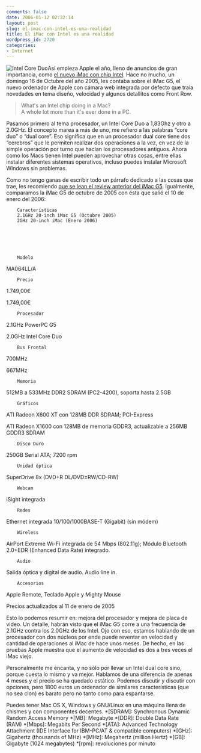 ```yaml
---
comments: false
date: 2006-01-12 02:32:14
layout: post
slug: el-imac-con-intel-es-una-realidad
title: El iMac con Intel es una realidad
wordpress_id: 2720
categories:
- Internet
---
```


![Intel Core Duo](/images/indexintelchip20060109.jpg)Así empieza Apple el año, lleno de anuncios de gran importancia, como [el nuevo iMac con chip Intel](http://www.apple.com/es/imac/). Hace no mucho, un domingo 16 de Octubre del año 2005, les contaba sobre el iMac G5, el nuevo ordenador de Apple con cámara web integrada por defecto que traía novedades en tema diseño, velocidad y algunos detallitos como Front Row.





> What's an Intel chip doing in a Mac?  
A whole lot more than it's ever done in a PC.





Pasamos primero al tema procesador, un Intel Core Duo a 1,83Ghz y otro a 2.0GHz. El concepto marea a más de uno, me refiero a las palabras “core duo” o “dual core”. Eso significa que en un procesador dual core tiene dos “cerebros” que le permiten realizar dos operaciones a la vez, en vez de la simple operación por turno que hacían los procesadores antiguos. Ahora como los Macs tienen Intel pueden aprovechar otras cosas, entre ellas instalar diferentes sistemas operativos, incluso puedes instalar Microsoft Windows sin problemas.





Como no tengo ganas de escribir todo un párrafo dedicado a las cosas que trae, les recomiendo [que se lean el review anterior del iMac G5](http://www.minid.net/2005/10/16/el-nuevo-imac-con-camara-web/). Igualmente, comparamos la iMac G5 de octubre de 2005 con ésta que salió el 10 de enero del 2006:



<!-- more -->





	


		Características
		2.1GHz 20-inch iMac G5 (Octubre 2005)
		2GHz 20-inch iMac (Enero 2006)



	


		Modelo
		
MA064LL/A

		

	
	


		Precio
		
1.749,00€

		
1.749,00€

	
	


		Procesador
		
2.1GHz PowerPC G5

		
2.0GHz Intel Core Duo

	
	


		Bus Frontal
		
700MHz

		
667MHz

	
	


		Memoria
		
512MB a 533MHz DDR2 SDRAM (PC2-4200), soporta hasta 2.5GB

	
	


		Gráficos
		
ATI Radeon X600 XT con 128MB DDR SDRAM; PCI-Express

		
ATI Radeon X1600 con 128MB de memoria GDDR3, actualizable a 256MB GDDR3 SDRAM

	
	


		Disco Duro
		
250GB Serial ATA; 7200 rpm

	
	


		Unidad óptica
		
SuperDrive 8x (DVD+R DL/DVD±RW/CD-RW)

	


		Webcam
		
iSight integrada

	
	


		Redes
		
Ethernet integrada 10/100/1000BASE-T (Gigabit) (sin módem)

	
	


		Wireless
		
AirPort Extreme Wi-Fi integrada de 54 Mbps (802.11g); Módulo Bluetooth 2.0+EDR (Enhanced Data Rate) integrado.

	
	


		Audio
		
Salida óptica y digital de audio. Audio line in.

	
	


		Accesorios
		
Apple Remote, Teclado Apple y Mighty Mouse

	


	


		
Precios actualizados al 11 de enero de 2005

	





Esto lo podemos resumir en: mejora del procesador y mejora de placa de video. Un detalle, habrán visto que el iMac G5 corre a una frecuencia de 2.1GHz contra los 2.0GHz de los Intel. Ojo con eso, estamos hablando de un procesador con dos núcleos por ende puede reventar en velocidad y cantidad de operaciones al iMac de hace unos meses. De hecho, en las pruebas Apple muestra que el aumento de velocidad es dos a tres veces el iMac viejo.





Personalmente me encanta, y no sólo por llevar un Intel dual core sino, porque cuesta lo mismo y va mejor. Hablamos de una diferencia de apenas 4 meses y el precio se ha quedado estático. Podemos discutir y discutir con opciones, pero 1800 euros un ordenador de similares características (que no sea clon) es barato pero no tanto como para espantarse.





Puedes tener Mac OS X, Windows y GNU/Linux en una máquina llena de chismes y con componentes decentes.
  *[SDRAM]: Synchronous Dynamic Random Access Memory
  *[MB]: Megabyte
  *[DDR]: Double Data Rate (RAM)
  *[Mbps]: Megabits Per Second
  *[ATA]: Advanced Technology Attachment (IDE Interface for IBM-PC/AT & compatible computers)
  *[GHz]: Gigahertz (thousands of MHz)
  *[MHz]: Megahertz (million Hertz)
  *[GB]: Gigabyte (1024 megabytes)
  *[rpm]: revoluciones por minuto
